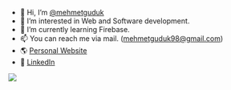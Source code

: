 - 👋 Hi, I’m [@mehmetguduk](https://github.com/mehmetguduk)
- 👀 I’m interested in Web and Software development.
- 🌱 I’m currently learning Firebase.
- 📫 You can reach me via mail. (mehmetguduk98@gmail.com)
- 🌎 [Personal Website](https://mehmetguduk.netlify.app/)
- 🔗 [LinkedIn](https://www.linkedin.com/in/mehmetguduk/)

![](https://komarev.com/ghpvc/?username=mehmetguduk&label=TEST&style=for-the-badge&color=lightgrey)

<!---
mehmetguduk/mehmetguduk is a ✨ special ✨ repository because its `README.md` (this file) appears on your GitHub profile.
You can click the Preview link to take a look at your changes.
--->
